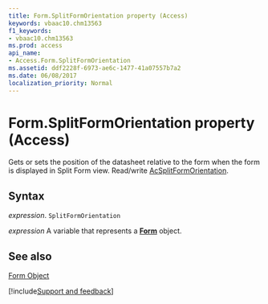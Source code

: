 ```yaml
---
title: Form.SplitFormOrientation property (Access)
keywords: vbaac10.chm13563
f1_keywords:
- vbaac10.chm13563
ms.prod: access
api_name:
- Access.Form.SplitFormOrientation
ms.assetid: ddf2228f-6973-ae6c-1477-41a07557b7a2
ms.date: 06/08/2017
localization_priority: Normal
---
```



# Form.SplitFormOrientation property (Access)

Gets or sets the position of the datasheet relative to the form when the form is displayed in Split Form view. Read/write [AcSplitFormOrientation](Access.AcSplitFormOrientation.md).


## Syntax

_expression_. `SplitFormOrientation`

_expression_ A variable that represents a **[Form](Access.Form.md)** object.


## See also


[Form Object](Access.Form.md)

[!include[Support and feedback](~/includes/feedback-boilerplate.md)]